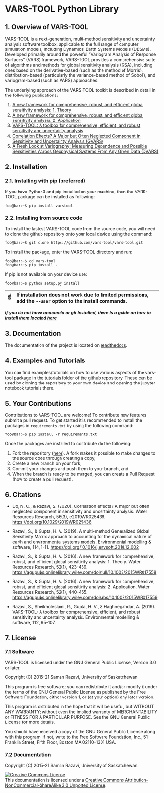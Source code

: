 # VARS-TOOL Python Library

## 1. Overview of VARS-TOOL

VARS-TOOL is a next-generation, multi-method sensitivity and uncertainty analysis software toolbox,
applicable to the full range of computer simulation models, including Dynamical Earth Systems
Models (DESMs). Developed primarily around the powerful “Variogram Analysis of Response
Surfaces” (VARS) framework, VARS-TOOL provides a comprehensive suite of algorithms and
methods for global sensitivity analysis (GSA), including ones based on the derivative-based (such as
the method of Morris), distribution-based (particularly the variance-based method of Sobol’), and
variogram-based (such as VARS) approaches.

The underlying approach of the VARS-TOOL toolkit is described in detail in the following publications:

1. [A new framework for comprehensive, robust, and efficient global sensitivity analysis: 1. Theory](https://doi.org/10.1002/2015WR017558)
2. [A new framework for comprehensive, robust, and efficient global sensitivity analysis: 2. Application](https://doi.org/10.1002/2015WR017559)
3. [VARS-TOOL: A toolbox for comprehensive, efficient, and robust sensitivity and uncertainty analysis](https://doi.org/10.1016/j.envsoft.2018.10.005)
4. [Correlation Effects? A Major but Often Neglected Component in Sensitivity and Uncertainty Analysis (GVARS)](https://agupubs-onlinelibrary-wiley-com.cyber.usask.ca/doi/full/10.1029/2019WR025436)
5. [A Fresh Look at Variography: Measuring Dependence and Possible Sensitivities Across Geophysical Systems From Any Given Data (DVARS)](https://agupubs-onlinelibrary-wiley-com.cyber.usask.ca/doi/full/10.1029/2020GL089829)

## 2. Installation

### 2.1. Installing with pip (preferred)

If you have Python3 and pip installed on your machine, then the VARS-TOOL package can be installed as following:
```console
foo@bar:~$ pip install varstool
```

### 2.2. Installing from source code

To install the lastest VARS-TOOL code from the source code, you will need to clone the github repository onto your local device using the command:
```console
foo@bar:~$ git clone https://github.com/vars-tool/vars-tool.git
```
To install the package, enter the VARS-TOOL directory and run:
```console
foo@bar:~$ cd vars-tool
foo@bar:~$ pip install .
```
If pip is not available on your device use:
```console
foo@bar:~$ python setup.py install
```
| :point_up:    | If installation does not work due to limited permissions, add the `--user` option to the install commands.|
|---------------|:----------------------------------------------------------------------------------------------------------|

***If you do not have anaconda or git installed, there is a guide on how to install them located [here](https://github.com/vars-tool/vars-tool/blob/master/installations_guide.pdf)***


## 3. Documentation

The documentation of the project is located on [readthedocs](https://vars-tool.readthedocs.io/en/latest/index.html).


## 4. Examples and Tutorials

You can find examples/tutorials on how to use various aspects of the vars-tool package in the [tutorials](https://github.com/vars-tool/vars-tool/tree/master/tutorials) folder of the github repository. These can be used by cloning the repository to your own device and opening the jupyter notebook tutorials there.


## 5. Your Contributions

Contributions to VARS-TOOL are welcome! To contribute new features submit a pull request. To get started it is recommended to install the packages in `requirements.txt` by using the following command:
```console
foo@bar:~$ pip install -r requirements.txt
```
Once the packages are installed to contribute do the following:
1. Fork the repository ([here](https://github.com/vars-tool/vars-tool/fork)). A fork makes it possible to make changes to the source code through creating a copy,
2. Create a new branch on your fork,
3. Commit your changes and push them to your branch, and
4. When the branch is ready to be merged, you can create a Pull Request ([how to create a pull request](https://gist.github.com/MarcDiethelm/7303312)).


## 6. Citations

- Do, N. C., & Razavi, S. (2020). Correlation effects? A major but often neglected component in sensitivity and uncertainty analysis. Water Resources Research,    56(3), e2019WR025436. https://doi.org/10.1029/2019WR025436

- Razavi, S., & Gupta, H. V. (2019). A multi-method Generalized Global Sensitivity Matrix approach to accounting for the dynamical nature of earth and environmental systems models. Environmental modelling & software, 114, 1-11. https://doi.org/10.1016/j.envsoft.2018.12.002

- Razavi, S., & Gupta, H. V. (2016). A new framework for comprehensive, robust, and efficient global sensitivity analysis: 1. Theory. Water Resources Research, 52(1), 423-439. https://agupubs.onlinelibrary.wiley.com/doi/full/10.1002/2015WR017558

- Razavi, S., & Gupta, H. V. (2016). A new framework for comprehensive, robust, and efficient global sensitivity analysis: 2. Application. Water Resources Research, 52(1), 440-455. https://agupubs.onlinelibrary.wiley.com/doi/abs/10.1002/2015WR017559

- Razavi, S., Sheikholeslami, R., Gupta, H. V., & Haghnegahdar, A. (2019). VARS-TOOL: A toolbox for comprehensive, efficient, and robust sensitivity and uncertainty analysis. Environmental modelling & software, 112, 95-107.



## 7. License

### 7.1 Software

VARS-TOOL is licensed under the GNU General Public License, Version 3.0 or later.

Copyright (C) 2015-21 Saman Razavi, University of Saskatchewan

This program is free software; you can redistribute it and/or modify it under the terms of the GNU General Public License as published by the Free Software Foundation; either version 1, or (at your option) any later version.

This program is distributed in the hope that it will be useful, but WITHOUT ANY WARRANTY; without even the implied warranty of MERCHANTABILITY or FITNESS FOR A PARTICULAR PURPOSE. See the GNU General Public License for more details.

You should have received a copy of the GNU General Public License along with this program; if not, write to the Free Software Foundation, Inc., 51 Franklin Street, Fifth Floor, Boston MA 02110-1301 USA.

### 7.2 Documentation 

Copyright (C) 2015-21 Saman Razavi, University of Saskatchewan

<a rel="license" href="http://creativecommons.org/licenses/by-nc-sa/3.0/"><img alt="Creative Commons License" style="border-width:0" src="https://i.creativecommons.org/l/by-nc-sa/3.0/88x31.png" /></a><br />This documentation is licensed under a <a rel="license" href="http://creativecommons.org/licenses/by-nc-sa/3.0/">Creative Commons Attribution-NonCommercial-ShareAlike 3.0 Unported License</a>.
